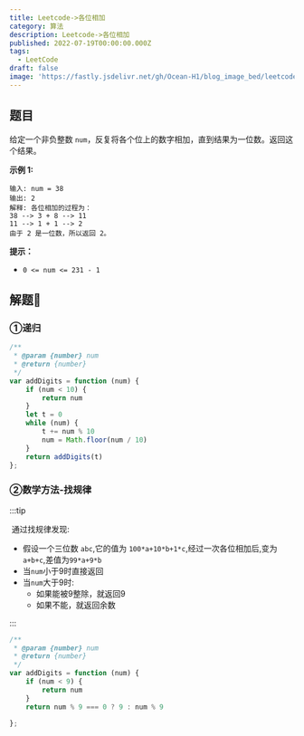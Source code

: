 ```yaml
---
title: Leetcode->各位相加
category: 算法
description: Leetcode->各位相加
published: 2022-07-19T00:00:00.000Z
tags:
  - LeetCode
draft: false
image: 'https://fastly.jsdelivr.net/gh/Ocean-H1/blog_image_bed/leetcode.png'
---
```


## 题目

给定一个非负整数 `num`，反复将各个位上的数字相加，直到结果为一位数。返回这个结果。

**示例 1:**

```
输入: num = 38
输出: 2 
解释: 各位相加的过程为：
38 --> 3 + 8 --> 11
11 --> 1 + 1 --> 2
由于 2 是一位数，所以返回 2。
```

**提示：**

- `0 <= num <= 231 - 1`

## 解题:key:

### ①递归

```javascript
/**
 * @param {number} num
 * @return {number}
 */
var addDigits = function (num) {
    if (num < 10) {
        return num
    }
    let t = 0
    while (num) {
        t += num % 10
        num = Math.floor(num / 10)
    }
    return addDigits(t)
};
```

### ②数学方法-找规律

:::tip

​	通过找规律发现: 

* 假设一个三位数 `abc`,它的值为 `100*a+10*b+1*c`,经过一次各位相加后,变为`a+b+c`,差值为`99*a+9*b`
* 当`num`小于9时直接返回
* 当`num`大于9时:
  * 如果能被9整除，就返回9
  * 如果不能，就返回余数

:::

```javascript
/**
 * @param {number} num
 * @return {number}
 */
var addDigits = function (num) {
    if (num < 9) {
        return num
    }
    return num % 9 === 0 ? 9 : num % 9

};
```

